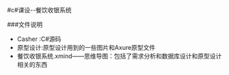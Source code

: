 #c#课设--餐饮收银系统

###文件说明
- Casher :C#源码
- 原型设计:原型设计用到的一些图片和Axure原型文件
- 餐饮收银系统.xmind——思维导图：包括了需求分析和数据库设计和原型设计相关的东西